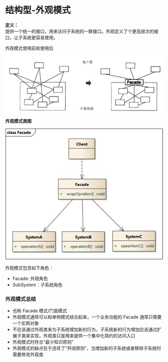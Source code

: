 # 结构型-外观模式


**定义：**  
提供一个统一的接口，用来访问子系统的一群接口。外观定义了个更高层次的接口，让子系统更容易使用。

外观模式使用前和使用后

![外观模式使用前和使用后](./images/00016.png)

**外观模式类图**

![外观模式类图](./images/00017.png)

外观模式包含如下角色：
- Facade: 外观角色
- SubSystem：子系统角色

### 外观模式总结
- 也称 Facade 模式/门面模式
- 外观模式通常可以和单例模式结合起来，一个业务功能的 Facade 通常只需要一个实例对象
- 不应该通过外观类来为子系统增加新的行为，子系统新的行为增加应该通过扩展子类来实现，外观类只是用来提供一个集中化简约的访问入口
- 外观模式时符合“最少知识原则”
- 外观模式的缺点在于违背了“开闭原则”，当增加新的子系统或者移除子系统时需要修改外观类
